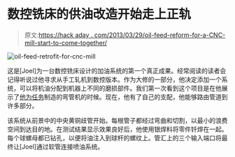 # 数控铣床的供油改造开始走上正轨

> 原文:[https://hack aday . com/2013/03/29/oil-feed-reform-for-a-CNC-mill-start-to-come-together/](https://hackaday.com/2013/03/29/oil-feed-retrofit-for-a-cnc-mill-starting-to-come-together/)

![oil-feed-retrofit-for-cnc-mill](../Images/154bbfbac7c3b744466932cd85ef551b.png)

这是[Joel]为一台数控铣床设计的加油系统的第一个真正成果。经常阅读的读者会记得听说过他寻求从手工轧机到数控版本。作为大修的一部分，他决定添加一个系统，可以将机油分配到机器上不同的磨损部件。我们第一次看到这个项目是在他展示了[他为任务](http://hackaday.com/2013/01/21/building-a-tool-to-bend-small-metal-tubes/)制造的弯管机的时候。现在，他有了自己的支配，他能够路由管道到许多部分。

该系统从前景中的中央黄铜歧管开始。每根管子都经过弯曲和切割，以最小的浪费空间到达目的地。在测试结果显示效果良好后，他使用银焊料将零件钎焊在一起。每个球螺母都已钻孔，以便将油注入到球杆的螺纹上。管汇上的三个输入端口将最终让[Joel]通过软管连接喷油系统。